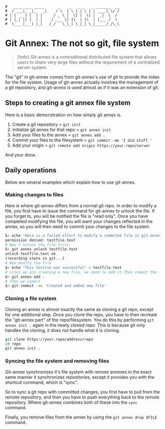 ```text
#   ____ ___ _____      _    _   _ _   _ _______  __
#  / ___|_ _|_   _|    / \  | \ | | \ | | ____\ \/ /
# | |  _ | |  | |     / _ \ |  \| |  \| |  _|  \  /
# | |_| || |  | |    / ___ \| |\  | |\  | |___ /  \
#  \____|___| |_|   /_/   \_\_| \_|_| \_|_____/_/\_\
```

Git Annex: The not so git, file system
=======================================

> [!info] Git-annex is a nontraditional distributed file system that allows users to share very large files
> without the requirement of a centralized server system.

The "git" in git-annex comes from git-annex's use of git to provide the index for the file system. Usage of
git-annex actually involves the management of a git repository, and git-annex is used almost as if it was an
extension of git.

Steps to creating a git annex file system
------------------------------------------

Here is a basic demonstration on how simply git annex is.

1. Create a git repository = `git init`
2. Initialize git annex for that repo = `git annex init`
3. Add your files to the annex = `git annex add .`
4. Commit your files to the filesystem = `git commit -am 'I did stuff.'`
5. Add your origin = `git remote add origin https://your.repo/server`

And your done.

Daily operations
-----------------

Below are several examples which explain how to use git-annex.

### Making changes to files

Here is where git-annex differs from a normal git repo. In order to modify a file, you first have to issue
the command for git-annex to unlock the file. If you forget to, you will be notified the file is "read only".
Once you have completed modifying the file, you will want your changes reflected in the annex, so you will
then need to commit your changes to the file system. 

```bash
$> echo "Here is a failed effort to modify a commited file in git-annex" > testfile.text
permission denied: testfile.text
# Now I unlock the file first.
$> git annex unlock testfile.text
unlock testfile.text ok
(recording state in git...)
# Now modify the file
$> echo "This testrun was successful" > testfile.text
# since we are creating a new file, we need to add it.Then commit the file to the file system
$> git annex add .
# Then we commit
$> git commit -am 'Created and added new file'
```

### Cloning a file system

Cloning an annex is almost exactly the same as cloning a git repo, except for one additional step. Once you
clone the repo, you have to then recreate the "git-annex part" of the repo/filesystem. You do this by performing
`git annex init .` again in the newly cloned repo. This is because git only handles the cloning, it does not handle
what it is cloning. 

```bash
git clone https://your.repo/address/repo
cd repo
git annex init .
```

### Syncing the file system and removing files

Git-annex synchronizes it's file system with remote annexes in the exact same manner it synchronizes repositories, except
it provides you with the shortcut command, which is "sync". 

So to sync a git repo with committed changes, you first have to pull from the remote repository, and then you have to push
everything back to the remote repository. Where git-annex combines both of these into the `sync` command.

Finally, you remove files from the annex by using the `git annex drop $FILE` command.
